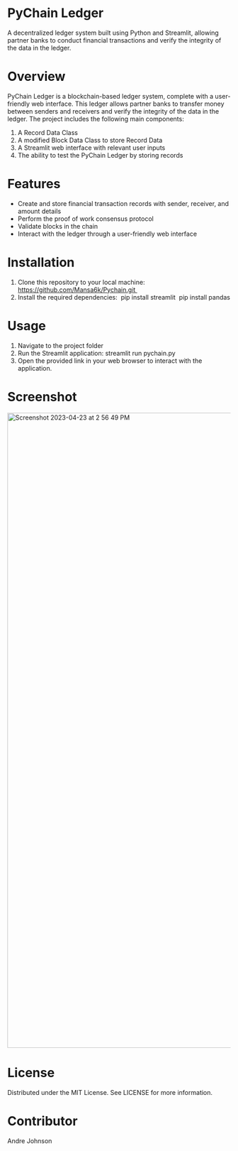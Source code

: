# PyChain Ledger

A decentralized ledger system built using Python and Streamlit, allowing partner banks to conduct financial transactions and verify the integrity of the data in the ledger.

# Overview

PyChain Ledger is a blockchain-based ledger system, complete with a user-friendly web interface. This ledger allows partner banks to transfer money between senders and receivers and verify the integrity of the data in the ledger.
The project includes the following main components:
1. A Record Data Class
2. A modified Block Data Class to store Record Data
3. A Streamlit web interface with relevant user inputs
4. The ability to test the PyChain Ledger by storing records

# Features

* Create and store financial transaction records with sender, receiver, and amount details
* Perform the proof of work consensus protocol
* Validate blocks in the chain
* Interact with the ledger through a user-friendly web interface

# Installation

1. Clone this repository to your local machine:  https://github.com/Mansa6k/Pychain.git 
2. Install the required dependencies: 
       pip install streamlit 
       pip install pandas 

# Usage

1. Navigate to the project folder 
2. Run the Streamlit application: streamlit run pychain.py   
3. Open the provided link in your web browser to interact with the application.

# Screenshot

<img width="1431" alt="Screenshot 2023-04-23 at 2 56 49 PM" src="https://user-images.githubusercontent.com/118853744/233861425-03e628f5-fe77-4981-a279-2c6136f75af9.png">

# License

Distributed under the MIT License. See LICENSE for more information.

# Contributor

Andre Johnson 
